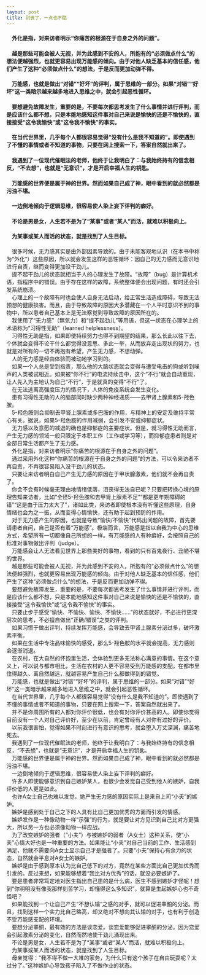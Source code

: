 ```yaml
---
layout: post
title: 别丧了，一点也不酷
---
```

#### &#8195;外化是指，对来访者明示“你痛苦的根源在于自身之外的问题”。               
#### &#8195;越是那些可能会被人无视，并为此感到不安的人，所抱有的“必须做点什么”的想法便越强烈，也就更容易出现万能感的倾向。由于对他人缺乏基本的信任感，他们产生了这种“必须做点什么”的想法，于是反而更加动弹不得。               
#### &#8195;万能感，也就是做出“对错”“好坏”的评判，属于思维的一部分。如果“对错”“好坏”这一类暗示越来越多地进入思维之中，就会引起恶性循环。               
#### &#8195;要想避免故障发生，重要的是，不要每次都思考发生了什么事情并进行评判，而是应该什么都不想，只是本能地感知这件事对自己来说是愉快的还是不愉快的，直接接受“这令我愉快”或“这令我不愉快”的事实。               
#### &#8195;在当代世界里，几乎每个人都很容易觉得“没有什么是我不知道的”。即使遇到了不懂的事情或者不知道的事物，只要在网上搜索一下，答案自然就出来了。            
#### &#8195;我遇到了一位现代催眠法的老师，他终于让我明白了：与我始终持有的信念相反，“不去想”，也就是“无意识”，才是开启幸福人生的钥匙。     
#### &#8195;万能感的世界便是属于神的世界。然而如果自己成了神，眼中看到的就必然都是污浊不堪。               
#### &#8195;一边倒地倾向于逻辑思维，很容易使人染上妄下评判的癖好。                  
#### &#8195;不论是男是女，人生若不是为了“某事”或者“某人”而活，就难以积极向上。               
#### &#8195;为某事或某人而活的状态，就是找到了人生目标。                     
<!-- more -->
&#8195;很多时候，无力感其实是由外部因素导致的。由于未能客观地认识（在本书中称为“外化”）这些原因，所以就会发生这样的恶性循环：因自己的无力感而无意识地进行自责，继而变得更加没干劲儿。               
&#8195;提不起干劲儿的状态就相当于人的心理发生了故障。“故障”（bug）是计算机术语，指程序中的错误。由于存在这样的故障，系统整体便会出现问题，有时还会引发系统崩溃。               
&#8195;心理上的一个故障有时也会使人自身无法启动，给正常生活造成障碍，导致无法预想的健康损害。而且，由于导致故障的原因大多潜藏在一个人平时意识不到的事物中，所以患者自己基本上是无法察觉到导致故障的原因所在的。                             
&#8195;我使用了“无力感”（無気力）和“提不起劲儿”等用语，但这一状态在心理学上的术语称为“习得性无助”（learned helplessness）。               
&#8195;习得性无助是指，如果即使持续努力也得不到期望的结果，那么长此以往下去，个体就会变得不论干什么都觉得没意思、多此一举，从而放弃走出现状的努力，也就是对所有的一切不再抱有希望，产生无力感，不想动弹。               
&#8195;人的无力感是经由体验而被动地学习到的。               
&#8195;如果一个人总是受到指责，那么他的大脑状态就会变得与遭受电击的狗或听到噪声的人类被试相近。如果被“你不行”的电流持续击中，这个“不行”就会自动重现，让人先入为主地认为自己“不行”，于是就真的变得“不行”了。               
&#8195;在无法逃离高强度压力的情况下，人体的免疫系统会发生变化。               
&#8195;患有习得性无助的人的脑部同时缺少两种神经递质——去甲肾上腺素和5-羟色胺。               
&#8195;5-羟色胺则会抑制去甲肾上腺素或多巴胺的作用，与精神上的安定及维持平常心有关。据说，如果5-羟色胺的作用减弱，会引发不安或抑郁症状。               
&#8195;无力感以及意愿的减退的确也是抑郁症的主要症状。但是，就习得性无助而言，产生无力感的领域一般只限定于本职工作（工作或学习等），而抑郁症患者则是对全部日常生活都产生了无力感。               
&#8195;外化是指，对来访者明示“你痛苦的根源在于自身之外的问题”。               
&#8195;通过采用外化这种“你痛苦的根源在于自身之外的问题”的方法，可以令来访者不再自责，不再很容易陷入没干劲儿的状态。               
&#8195;只要让来访者明白自己产生无力感的原因在于甲状腺激素，他们就不会再自责了。               
&#8195;你会不会有时候毫无理由地情绪低落，沮丧得无法自已呢？只要把转换心境的原理告知来访者，比如“全怪5-羟色胺和去甲肾上腺素不足”“都是更年期障碍的错”“这是由于压力太大了”，诸如此类，来访者即使根本没有听懂这些原理，自身情绪也会为之一振，从而变得心情愉快，还有助于起到预防的作用。                        
&#8195;对于无力感产生的原因，也就是导致“愉快/不愉快”代码出问题的故障，首先要请患者自问，自己是否有着“万能感”。极端而言，万能感是指以自我为中心的思维方式，希望所有一切都像自己所想的一样。有万能感的人有种癖好，会按照自己的标准对事物做出评判（judge）。               
&#8195;万能感会让人无法看见世界上那些美好的事物，看到的只有百鬼夜行、丑陋不堪的世界。               
&#8195;越是那些可能会被人无视，并为此感到不安的人，所抱有的“必须做点什么”的想法便越强烈，也就更容易出现万能感的倾向。由于对他人缺乏基本的信任感，他们产生了这种“必须做点什么”的想法，于是反而更加动弹不得。               
&#8195;要想避免故障发生，重要的是，不要每次都思考发生了什么事情并进行评判，而是应该什么都不想，只是本能地感知这件事对自己来说是愉快的还是不愉快的，直接接受“这令我愉快”或“这令我不愉快”的事实。               
&#8195;只要止步于感受“愉快、不愉快、愉快、不愉快……”的状态就好，不必进行更深层次的思考，不必擅自做出“正确/错误”之类的评判。               
&#8195;如果习惯于做出评判，持续发挥万能感，会导致去甲肾上腺素分泌过多，破坏激素平衡。               
&#8195;如果在生活中专注品味愉快的感受，那么5-羟色胺的水平就会提高，无力感则会逐渐消退。               
&#8195;在农村，在大自然的怀抱里生活，会体验到更多无法称心满意的事情。在这个意义上，可以说与都市相比，生活在农村的人更不容易受到万能感的支配。在都市里住得越久、离自然越远，就越容易产生自己什么都做得到的错觉。               
&#8195;万能感，也就是做出“对错”“好坏”的评判，属于思维的一部分。如果“对错”“好坏”这一类暗示越来越多地进入思维之中，就会引起恶性循环。               
&#8195;在当代世界里，几乎每个人都很容易觉得“没有什么是我不知道的”。即使遇到了不懂的事情或者不知道的事物，只要在网上搜索一下，答案自然就出来了。               
&#8195;并不是你周围所有的人都对你评价很低，也会有对你评价甚高的人。即使你觉得目前没有一个人对自己评价好，至少在以前，肯定曾经有人对你有过好的评价。               
&#8195;以前我很害怕，觉得如果不时刻进行有意识的思考，就会堕入万丈深渊，痛苦地死去。               
&#8195;我遇到了一位现代催眠法的老师，他终于让我明白了：与我始终持有的信念相反，“不去想”，也就是“无意识”，才是开启幸福人生的钥匙。               
&#8195;万能感的世界便是属于神的世界。然而如果自己成了神，眼中看到的就必然都是污浊不堪。               
&#8195;一边倒地倾向于逻辑思维，很容易使人染上妄下评判的癖好。                  
&#8195;许多人即使能够意识到自己嫉妒某人，也很少会发觉自己受到他人的嫉妒，自我评价低的人更是如此。               
&#8195;也许A女士自己也难以发觉，她产生无力感的原因实际上是来自上司“小夫”的嫉妒。               
&#8195;嫉妒是感到处于自己之下的人具有比自己更加优秀的方面而引发的情感。               
&#8195;嫉妒发作是一种像动物一样“示强”的行为，就是要让对方见识到自己比对方更强大，所以另一方也必须像动物一样应战。               
&#8195;为了改变嫉妒的强者（“小夫”）与被嫉妒的弱者（A女士）这种关系，使“小夫”心情大好也是一种重要的方法。如果能让“小夫”对自己当前的工作、生活感到满足，他就不需要向A女士显示自己才是强者了。只要“小夫”保持心有余力的状态，自然就会平息对A女士的嫉妒。               
&#8195;嫉妒是由于感到原本认为比自己低下的对方，竟然在某些方面比自己更加优秀而引发的。反过来想，如果能够想着“我比对方优秀”的话，就没必要嫉妒了。               
&#8195;要是患者非常笃定地对医生指出自己患的是什么病，医生不感到嫉妒才怪呢！想到“你明明没有像我那样刻苦学习，却懂得这么多知识”，就算是生起嫉妒心也不奇怪吧？               
&#8195;如果能找到一个让自己产生“不想认输”之感的对手，就可以促进睾酮的分泌。而且，找到这样一个实力比自己略高，却又绝对不想向其认输的对手，也有利于创造不受万能感支配的环境。               
&#8195;要想分泌睾酮，最有效的方法是谈恋爱。谈恋爱能够促进睾酮的分泌。因为恋爱会引起激素分泌的变化，自然而然地使干劲儿涌现出来。               
&#8195;不论是男是女，人生若不是为了“某事”或者“某人”而活，就难以积极向上。               
&#8195;为某事或某人而活的状态，就是找到了人生目标。                     
&#8195;母亲觉得：“我不得不做一大堆的家务，为什么只有这个孩子在自由玩耍呢？太过分了。”这种嫉妒心导致孩子陷入了不做作业的状态。               
